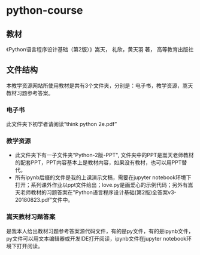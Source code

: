 # python-course
## 教材
《Python语言程序设计基础（第2版）》嵩天， 礼欣，黄天羽 著， 高等教育出版社
## 文件结构
本教学资源网站所使用教材是共有3个文件夹，分别是：电子书，教学资源，嵩天教材习题参考答案。
### 电子书
此文件夹下初学者请阅读“think python 2e.pdf”
### 教学资源
- 此文件夹下有一子文件夹“Python-2版-PPT", 文件夹中的PPT是嵩天老师教材的配套PPT，PPT内容基本上是教材内容，如果没有教材，也可以用PPT替代。
- 所有ipynb后缀的文件是我的上课演示文稿，需要在jupyter notebook环境下打开；系列课外作业以ppt文件给出；love.py是画爱心的示例代码；另外有嵩天老师教材的习题答案在"Python语言程序设计基础(第2版)全答案v3-20180823.pdf”文件中。
### 嵩天教材习题答案
是我本人给出教材习题参考答案源代码文件，有的是py文件，有的是ipynb文件，py文件可以用文本编辑器或开发IDE打开阅读，ipynb文件在jupyter notebook环境下打开阅读。
